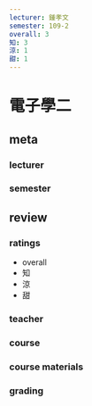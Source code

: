 ```yaml
---
lecturer: 鍾孝文
semester: 109-2
overall: 3
知: 3
涼: 1
甜: 1
---
```

# 電子學二
## meta
### lecturer
### semester 
## review
### ratings
- overall
- 知
- 涼
- 甜
### teacher
### course
### course materials
### grading